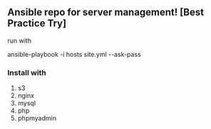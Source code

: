 ## Ansible repo for server management! [Best Practice Try]

run with

ansible-playbook -i hosts site.yml --ask-pass

### Install with

1. s3
2. nginx
3. mysql
4. php
5. phpmyadmin
